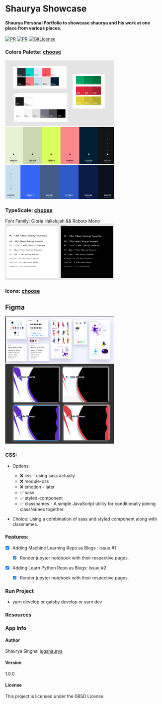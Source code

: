 # Shaurya Showcase

#### Shaurya Personal Portfolio to showcase shaurya and his work at one place from various places.

[![PR](https://img.shields.io/badge/code_style-prettier-ff69b4.svg)](https://github.com/jugshaurya/showcase)
[![PR](https://img.shields.io/badge/PR-Welcome-blue.svg)](https://github.com/jugshaurya/showcase)
[![GitLicense](https://gitlicense.com/badge/jugshaurya/showcase)](https://github.com/jugshaurya/showcase)

### Colors Palette: [choose](https://coolors.co/)

<img src="./readme-images/color-palette.png" width="350" title="color Pallette">
<img src="./readme-images/primary-light.png" width="350" title="Light Version">
<img src="./readme-images/primary-dark.png" width="350" title="Dark Version">

### TypeScale: [choose](https://type-scale.com/)

Font Family: Gloria Hallelujah && Roboto Mono
<br>
<img src="./readme-images/typo.png" width="350" title="Typography">

### Icons: [choose](https://thenounproject.com/)
## Figma
<img src="./readme-images/sample1.png" width="350" title="Figma">
<img src="./readme-images/sample2.png" width="350" title="Figma">

### CSS:

- Options:

  - ❌ css - using sass actually
  - ❌ module-css
  - ❌ emotion - later
  - ✅ sass
  - ✅ styled-component
  - ✅ classnames - A simple JavaScript utility for conditionally joining classNames together.

- Choice: Using a combination of sass and styled component along with classnames.

### Features:

- [x] Adding Machine Learning Repo as Blogs : Issue #1

  - [x] Render jupyter notebook with their respective pages.

- [x] Adding Learn Python Repo as Blogs: Issue #2
  - [x] Render jupyter notebook with their respective pages.

### Run Project

- yarn develop or gatsby develop or yarn dev

### Resources

### App Info

#### Author

Shaurya Singhal
[jugshaurya](https://shaurya.now.sh)

#### Version

1.0.0

#### License

This project is licensed under the 0BSD License
